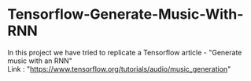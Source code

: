 # Tensorflow-Generate-Music-With-RNN <br>
In this project we have tried to replicate a Tensorflow article - "Generate music with an RNN" <br>
Link : "https://www.tensorflow.org/tutorials/audio/music_generation"
